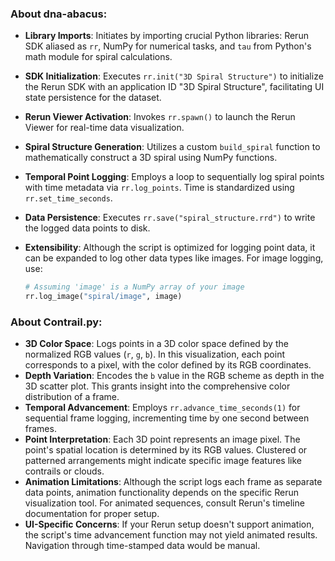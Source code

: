 ### About dna-abacus:

- **Library Imports**: Initiates by importing crucial Python libraries: Rerun SDK aliased as `rr`, NumPy for numerical tasks, and `tau` from Python's math module for spiral calculations.
- **SDK Initialization**: Executes `rr.init("3D Spiral Structure")` to initialize the Rerun SDK with an application ID "3D Spiral Structure", facilitating UI state persistence for the dataset.
- **Rerun Viewer Activation**: Invokes `rr.spawn()` to launch the Rerun Viewer for real-time data visualization.
- **Spiral Structure Generation**: Utilizes a custom `build_spiral` function to mathematically construct a 3D spiral using NumPy functions.
- **Temporal Point Logging**: Employs a loop to sequentially log spiral points with time metadata via `rr.log_points`. Time is standardized using `rr.set_time_seconds`.
- **Data Persistence**: Executes `rr.save("spiral_structure.rrd")` to write the logged data points to disk.
- **Extensibility**: Although the script is optimized for logging point data, it can be expanded to log other data types like images. For image logging, use:

  ```python
  # Assuming 'image' is a NumPy array of your image
  rr.log_image("spiral/image", image)
  ```

### About Contrail.py:

- **3D Color Space**: Logs points in a 3D color space defined by the normalized RGB values (`r`, `g`, `b`). In this visualization, each point corresponds to a pixel, with the color defined by its RGB coordinates.
- **Depth Variation**: Encodes the `b` value in the RGB scheme as depth in the 3D scatter plot. This grants insight into the comprehensive color distribution of a frame.
- **Temporal Advancement**: Employs `rr.advance_time_seconds(1)` for sequential frame logging, incrementing time by one second between frames.
- **Point Interpretation**: Each 3D point represents an image pixel. The point's spatial location is determined by its RGB values. Clustered or patterned arrangements might indicate specific image features like contrails or clouds.
- **Animation Limitations**: Although the script logs each frame as separate data points, animation functionality depends on the specific Rerun visualization tool. For animated sequences, consult Rerun's timeline documentation for proper setup.
- **UI-Specific Concerns**: If your Rerun setup doesn't support animation, the script's time advancement function may not yield animated results. Navigation through time-stamped data would be manual.
